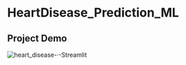 # HeartDisease_Prediction_ML

## Project Demo
![heart_disease-·-Streamlit](https://user-images.githubusercontent.com/94753771/196131962-4e135352-65db-4d5d-9a69-041f0cc11361.png)
